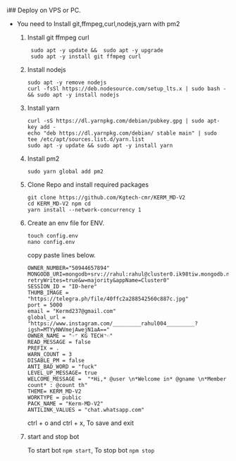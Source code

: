i## Deploy on VPS or PC.
- You need to Install git,ffmpeg,curl,nodejs,yarn with pm2 
   1. Install git ffmpeg curl 
      ```
       sudo apt -y update &&  sudo apt -y upgrade 
       sudo apt -y install git ffmpeg curl
      ```
   2. Install nodejs 
      ```
      sudo apt -y remove nodejs
      curl -fsSl https://deb.nodesource.com/setup_lts.x | sudo bash - && sudo apt -y install nodejs
      ```

   3. Install yarn
      ```
      curl -sS https://dl.yarnpkg.com/debian/pubkey.gpg | sudo apt-key add - 
      echo "deb https://dl.yarnpkg.com/debian/ stable main" | sudo tee /etc/apt/sources.list.d/yarn.list
      sudo apt -y update && sudo apt -y install yarn
      ```

   4. Install pm2
      ```
      sudo yarn global add pm2
      ```

   5. Clone Repo and install required packages
      ```
      git clone https://github.com/Kgtech-cmr/KERM_MD-V2
      cd KERM_MD-V2 npm cd
      yarn install --network-concurrency 1
      ```

   6. Create an env file for ENV. 
      ```
      touch config.env
      nano config.env
      ```
      copy paste lines below.

      ```
      OWNER_NUMBER="50944657894"
      MONGODB_URI=mongodb+srv://rahul:rahul@cluster0.ik98tiw.mongodb.net/?retryWrites=true&w=majority&appName=Cluster0"
      SESSION_ID = "ID-here"
      THUMB_IMAGE = "https://telegra.ph/file/40ffc2a288542560c887c.jpg"
      port = 5000
      email = "Kermd237@gmail.com"
      global_url = "https://www.instagram.com/_________rahul004_________?igsh=MTYyNWVmejAwejN1aA=="
      OWNER_NAME = "☞⌜ KG TECH⌝☜"
      READ_MESSAGE = false
      PREFIX = .
      WARN_COUNT = 3
      DISABLE_PM = false
      ANTI_BAD_WORD = "fuck"
      LEVEL_UP_MESSAGE= true
      WELCOME_MESSAGE =  "*Hi,* @user \n*Welcome in* @gname \n*Member count* : @count th"
      THEME= KERM_MD-V2
      WORKTYPE = public
      PACK_NAME = "Kerm-MD-V2"
      ANTILINK_VALUES = "chat.whatsapp.com"
      
      ```
      ctrl + o and ctrl + x, To save and exit

   7. start and stop bot

      To start bot ``` npm start ```,
      To stop bot ``` npm stop ```

